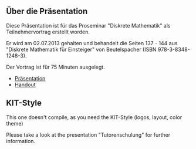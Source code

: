 Über die Präsentation
---------------------
Diese Präsentation ist für das Proseminar "Diskrete Mathematik" als 
Teilnehmervortrag erstellt worden.

Er wird am 02.07.2013 gehalten und behandelt die Seiten 137 - 144 aus 
"Diskrete Mathematik für Einsteiger" von Beutelspacher (ISBN 978-3-8348-1248-3).

Der Vortrag ist für 75 Minuten ausgelegt.

* [Präsentation](LaTeX/Graphentheorie-I.pdf)
* [Handout](Handout/Handout.pdf)

KIT-Style
---------
This one doesn't compile, as you need the KIT-Style (logos, layout, 
color theme)

Please take a look at the presentation "Tutorenschulung" for further
information.
